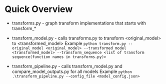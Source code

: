 # Quick Overview
- transforms.py - graph transform implementations that starts with transform_* 

- transform_model.py - calls transforms.py to transform <original_model> to <transformed_model>
Example
`python transform.py --original_model <original_model> --transformed_model <transformed_model> --transform_sequence <list of transform sequence(function names in transforms.py)>`

- transform_pipeline.py - calls transform_model.py and compare_model_outputs.py for all models
Example
`python .\transform_pipeline.py --config_file <model_config.json>`

